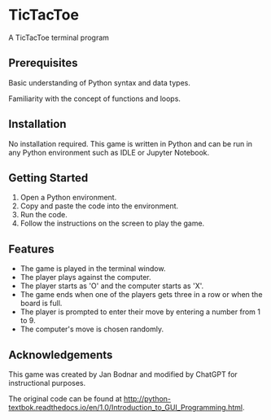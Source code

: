 # TicTacToe

A TicTacToe terminal program


## Prerequisites

Basic understanding of Python syntax and data types.

Familiarity with the concept of functions and loops.

## Installation

No installation required. This game is written in Python and can be run in any Python environment such as IDLE or Jupyter Notebook.

## Getting Started

1. Open a Python environment.
2. Copy and paste the code into the environment.
3. Run the code.
4. Follow the instructions on the screen to play the game.

## Features

- The game is played in the terminal window.
- The player plays against the computer.
- The player starts as 'O' and the computer starts as 'X'.
- The game ends when one of the players gets three in a row or when the board is full.
- The player is prompted to enter their move by entering a number from 1 to 9.
- The computer's move is chosen randomly.

## Acknowledgements

This game was created by Jan Bodnar and modified by ChatGPT for instructional purposes. 

The original code can be found at http://python-textbok.readthedocs.io/en/1.0/Introduction_to_GUI_Programming.html.
